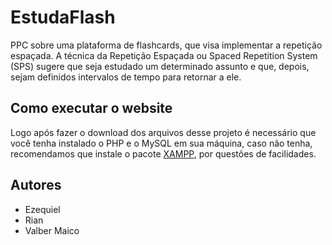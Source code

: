 
# EstudaFlash

PPC sobre uma plataforma de flashcards, que visa implementar a repetição espaçada. A técnica da Repetição Espaçada ou Spaced Repetition System (SPS) sugere que seja estudado um determinado assunto e que, depois, sejam definidos intervalos de tempo para retornar a ele.

## Como executar o website

Logo após fazer o download dos arquivos desse projeto é necessário que você tenha instalado o PHP e o MySQL em sua máquina, caso não tenha, recomendamos que instale o pacote [XAMPP](https://www.apachefriends.org/index.html), por questões de facilidades.


    
## Autores

- Ezequiel
- Rian
- Valber Maico

